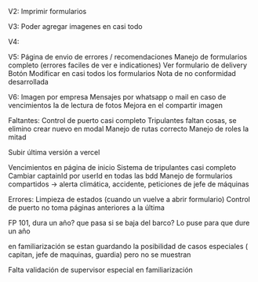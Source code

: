 V2:
    Imprimir formularios

V3:
    Poder agregar imagenes en casi todo

V4:


V5:
Página de envio de errores / recomendaciones
Manejo de formularios completo (errores faciles de ver e indicationes)
Ver formulario de delivery
Botón Modificar en casi todos los formularios
Nota de no conformidad desarrollada


V6:
Imagen por empresa
Mensajes por whatsapp o mail en caso de vencimientos
Ia de lectura de fotos
Mejora en el compartir imagen

Faltantes:
Control de puerto casi completo
Tripulantes faltan cosas, se elimino crear nuevo en modal
Manejo de rutas correcto
Manejo de roles la mitad


Subir última versión a vercel


Vencimientos en página de inicio
Sistema de tripulantes casi completo
Cambiar captainId por userId en todas las bdd
Manejo de formularios compartidos  -> alerta climática, accidente, peticiones de jefe de máquinas






Errores:
    Limpieza de estados (cuando un vuelve a abrir formulario)
    Control de puerto no toma páginas anteriores a la última



FP 101, dura un año? que pasa si se baja del barco? Lo puse para que dure un año

en familiarización se estan guardando la posibilidad de casos especiales ( capitan, jefe de maquinas, guardia) pero no se muestran

Falta validación de supervisor especial en familiarización